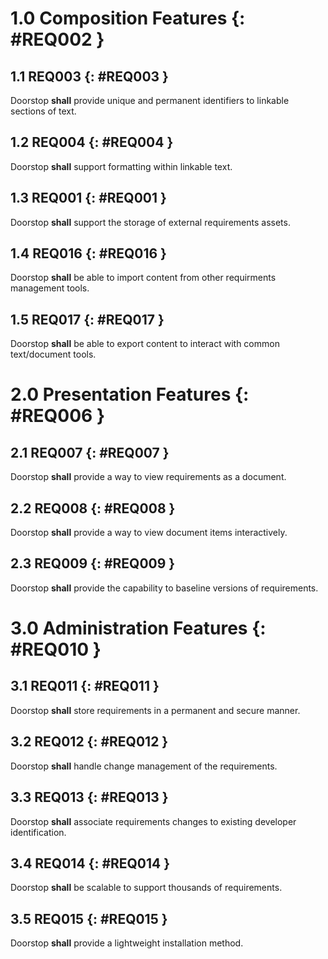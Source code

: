 # 1.0 **Composition Features** {: #REQ002 }

## 1.1 REQ003 {: #REQ003 }

Doorstop **shall** provide unique and permanent identifiers to linkable sections of text.

## 1.2 REQ004 {: #REQ004 }

Doorstop **shall** support formatting within linkable text.

## 1.3 REQ001 {: #REQ001 }

Doorstop **shall** support the storage of external requirements assets.

## 1.4 REQ016 {: #REQ016 }

Doorstop **shall** be able to import content from other requirments management tools.

## 1.5 REQ017 {: #REQ017 }

Doorstop **shall** be able to export content to interact with common text/document tools.

# 2.0 **Presentation Features** {: #REQ006 }

## 2.1 REQ007 {: #REQ007 }

Doorstop **shall** provide a way to view requirements as a document.

## 2.2 REQ008 {: #REQ008 }

Doorstop **shall** provide a way to view document items interactively.

## 2.3 REQ009 {: #REQ009 }

Doorstop **shall** provide the capability to baseline versions of requirements.

# 3.0 **Administration Features** {: #REQ010 }

## 3.1 REQ011 {: #REQ011 }

Doorstop **shall** store requirements in a permanent and secure manner.

## 3.2 REQ012 {: #REQ012 }

Doorstop **shall** handle change management of the requirements.

## 3.3 REQ013 {: #REQ013 }

Doorstop **shall** associate requirements changes to existing developer identification.

## 3.4 REQ014 {: #REQ014 }

Doorstop **shall** be scalable to support thousands of requirements.

## 3.5 REQ015 {: #REQ015 }

Doorstop **shall** provide a lightweight installation method.

